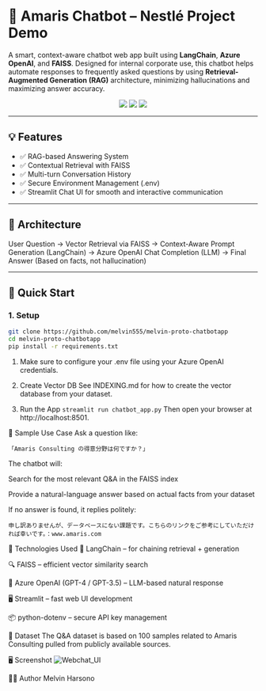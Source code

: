 # 🤖 Amaris Chatbot – Nestlé Project Demo

A smart, context-aware chatbot web app built using **LangChain**, **Azure OpenAI**, and **FAISS**. Designed for internal corporate use, this chatbot helps automate responses to frequently asked questions by using **Retrieval-Augmented Generation (RAG)** architecture, minimizing hallucinations and maximizing answer accuracy.

<p align="center">
  <img src="https://img.shields.io/badge/Built_with-LangChain-blue?style=for-the-badge" />
  <img src="https://img.shields.io/badge/Powered_by-Azure_OpenAI-lightblue?style=for-the-badge" />
  <img src="https://img.shields.io/badge/Vector_DB-FAISS-green?style=for-the-badge" />
</p>

---

## 💡 Features

- ✅ RAG-based Answering System  
- ✅ Contextual Retrieval with FAISS  
- ✅ Multi-turn Conversation History  
- ✅ Secure Environment Management (.env)  
- ✅ Streamlit Chat UI for smooth and interactive communication  

---

## 🧠 Architecture

User Question ->
Vector Retrieval via FAISS ->
Context-Aware Prompt Generation (LangChain) ->
Azure OpenAI Chat Completion (LLM) ->
Final Answer (Based on facts, not hallucination)

---

## 🚀 Quick Start

### 1. Setup

```bash
git clone https://github.com/melvin555/melvin-proto-chatbotapp
cd melvin-proto-chatbotapp
pip install -r requirements.txt
```
1. Make sure to configure your .env file using your Azure OpenAI credentials.

2. Create Vector DB
See INDEXING.md for how to create the vector database from your dataset.

3. Run the App
```streamlit run chatbot_app.py```
Then open your browser at http://localhost:8501.

📄 Sample Use Case
Ask a question like:
```
「Amaris Consulting の得意分野は何ですか？」
```
The chatbot will:

Search for the most relevant Q&A in the FAISS index

Provide a natural-language answer based on actual facts from your dataset

If no answer is found, it replies politely:

```
申し訳ありませんが、データベースにない課題です。こちらのリンクをご参考にしていただければ幸いです。：www.amaris.com
```
🧠 Technologies Used
🧠 LangChain – for chaining retrieval + generation

🔍 FAISS – efficient vector similarity search

💬 Azure OpenAI (GPT-4 / GPT-3.5) – LLM-based natural response

🖥️ Streamlit – fast web UI development

📦 python-dotenv – secure API key management

🧪 Dataset
The Q&A dataset is based on 100 samples related to Amaris Consulting pulled from publicly available sources.

🖥️ Screenshot
![Webchat_UI](figure/webchat_ui.png)

👨‍💻 Author
Melvin Harsono
